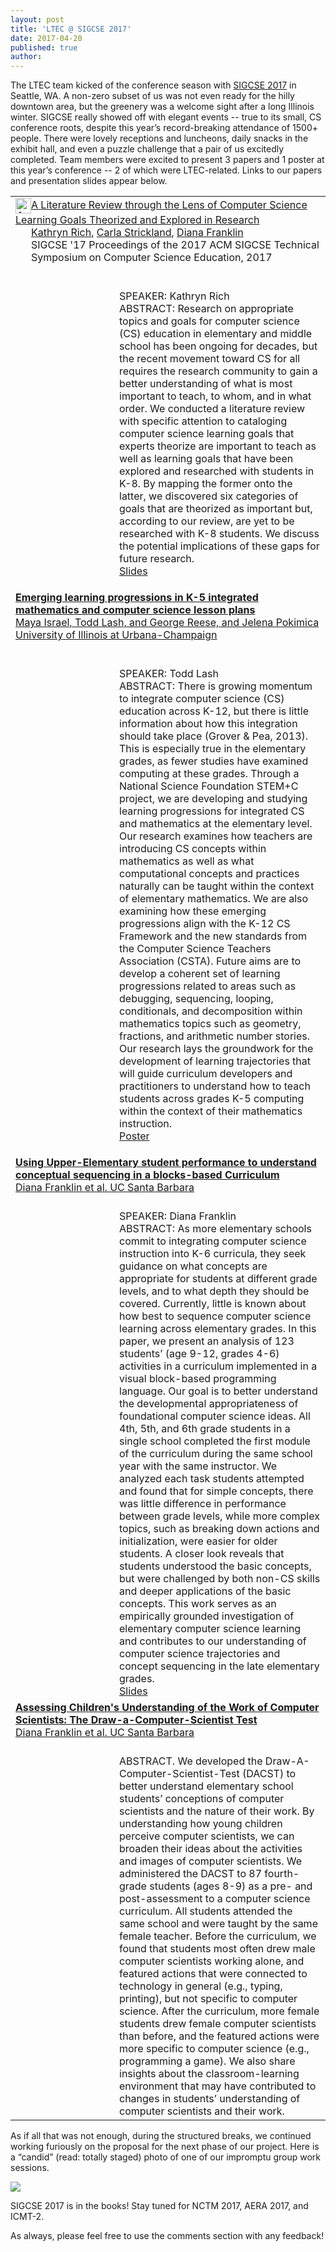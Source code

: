 ```yaml
---
layout: post
title: 'LTEC @ SIGCSE 2017'
date: 2017-04-20
published: true
author:
---
```


The LTEC team kicked of the conference season with [SIGCSE 2017](https://sigcse2017.sigcse.org/) in Seattle, WA. A non-zero subset of us was not even ready for the hilly downtown area, but the greenery was a welcome sight after a long Illinois winter. SIGCSE really showed off with elegant events -- true to its small, CS conference roots, despite this year’s record-breaking attendance of 1500+ people. There were lovely receptions and luncheons, daily snacks in the exhibit hall, and even a puzzle challenge that a pair of us excitedly completed. Team members were excited to present 3 papers and 1 poster at this year’s conference -- 2 of which were LTEC-related. Links to our papers and presentation slides appear below.

<!--excerpt-->
<table>
<tr>
<td colspan="2">
<!-- ACM DL Article: A Literature Review through the Lens of Computer Science Learning Goals Theorized and Explored in Research -->
<div class="acmdlitem" id="item3017772"><img src="http://dl.acm.org.proxy.uchicago.edu/images/oa.gif" width="25" height="25" border="0" alt="ACM DL Author-ize service" style="vertical-align:middle"/><a href="http://dl.acm.org.proxy.uchicago.edu/authorize?N37468" title="A Literature Review through the Lens of Computer Science Learning Goals Theorized and Explored in Research">A Literature Review through the Lens of Computer Science Learning Goals Theorized and Explored in Research</a><div style="margin-left:25px"><a href="http://dl.acm.org.proxy.uchicago.edu/author_page.cfm?id=99659136505" >Kathryn Rich</a>, <a href="http://dl.acm.org.proxy.uchicago.edu/author_page.cfm?id=99659136862" >Carla Strickland</a>, <a href="http://dl.acm.org.proxy.uchicago.edu/author_page.cfm?id=81100065382" >Diana Franklin</a><br />SIGCSE '17 Proceedings of the 2017 ACM SIGCSE Technical Symposium on Computer Science Education, 2017</div></div>
</td>
</tr>
<tr>
<td width="150px">
<img src="http://everydaycomputing.org/static/img/portfolio/rich.jpg" class="img-circle timeline-image" alt=""><br>
<img src="http://everydaycomputing.org/static/img/portfolio/carla.jpg" class="img-circle timeline-image" alt=""><br>
<img src="http://everydaycomputing.org/static/img/portfolio/DianaCropped.jpg" class="img-circle timeline-image" alt="">
</td>
<td>


<br>SPEAKER: Kathryn Rich
<br>ABSTRACT: Research on appropriate topics and goals for computer science (CS) education in elementary and middle school has been ongoing for decades, but the recent movement toward CS for all requires the research community to gain a better understanding of what is most important to teach, to whom, and in what order. We conducted a literature review with specific attention to cataloging computer science learning goals that experts theorize are important to teach as well as learning goals that have been explored and researched with students in K-8. By mapping the former onto the latter, we discovered six categories of goals that are theorized as important but, according to our review, are yet to be researched with K-8 students. We discuss the potential implications of these gaps for future research.
<br/>
<a href="https://drive.google.com/open?id=0Bw6ROM0n_bWXR2k2RmR1ZU9lWEk">Slides</a>
</td>
</tr>

<!--
////
-->

<tr><td colspan="2">
<a href="http://dl.acm.org/citation.cfm?id=3022421)"><b>Emerging learning progressions in K-5 integrated mathematics and computer science lesson plans</b>
<br/>Maya Israel, Todd Lash, and George Reese, and Jelena Pokimica
University of Illinois at Urbana-Champaign</td>

<tr>
<td>
<img src="http://everydaycomputing.org/static/img/portfolio/reese.jpg" class="img-circle timeline-image" alt="">
<br/>
<img src="http://everydaycomputing.org/static/img/portfolio/Maya.png" class="img-circle timeline-image" alt="">
<br/>
<img src="http://everydaycomputing.org/static/img/portfolio/lash.jpeg" class="img-circle timeline-image" alt="">
<br/>
<img src="http://everydaycomputing.org/static/img/portfolio/JelenaP.jpg" class="img-circle timeline-image" alt="">

</td>
<td></a>

<br>SPEAKER: Todd Lash
<br>ABSTRACT: There is growing momentum to integrate computer science (CS) education across K-12, but there is little information about how this integration should take place (Grover & Pea, 2013). This is especially true in the elementary grades, as fewer studies have examined computing at these grades. Through a National Science Foundation STEM+C project, we are developing and studying learning progressions for integrated CS and mathematics at the elementary level. Our research examines how teachers are introducing CS concepts within mathematics as well as what computational concepts and practices naturally can be taught within the context of elementary mathematics. We are also examining how these emerging progressions align with the K-12 CS Framework and the new standards from the Computer Science Teachers Association (CSTA). Future aims are to develop a coherent set of learning progressions related to areas such as debugging, sequencing, looping, conditionals, and decomposition within mathematics topics such as geometry, fractions, and arithmetic number stories. Our research lays the groundwork for the development of learning trajectories that will guide curriculum developers and practitioners to understand how to teach students across grades K-5 computing within the context of their mathematics instruction.
<br/>
<a href="https://drive.google.com/open?id=0Bw6ROM0n_bWXMks2NUo3SDAxUTg">Poster</a>
</td>
</tr>


<tr>
<td colspan="2"><a href="http://dl.acm.org/citation.cfm?id=3017760"><b>Using Upper-Elementary student performance to understand conceptual sequencing in a blocks-based Curriculum</b>
<br/>
Diana Franklin et al. UC Santa Barbara
</td>
</tr>

<tr>
<td>  <img src="http://everydaycomputing.org/static/img/portfolio/DianaCropped.jpg" class="img-circle timeline-image" alt="">
</td>
<td></a>
<br>SPEAKER: Diana Franklin
<br>ABSTRACT: As more elementary schools commit to integrating computer science instruction into K-6 curricula, they seek guidance on what concepts are appropriate for students at different grade levels, and to what depth they should be covered. Currently, little is known about how best to sequence computer science learning across elementary grades. In this paper, we present an analysis of 123 students’ (age 9-12, grades 4-6) activities in a curriculum implemented in a visual block-based programming language. Our goal is to better understand the developmental appropriateness of foundational computer science ideas.
All 4th, 5th, and 6th grade students in a single school completed the first module of the curriculum during the same school year with the same instructor. We analyzed each task students attempted and found that for simple concepts, there was little difference in performance between grade levels, while more complex topics, such as breaking down actions and initialization, were easier for older students. A closer look reveals that students understood the basic concepts, but were challenged by both non-CS skills and deeper applications of the basic concepts. This work serves as an empirically grounded investigation of elementary computer science learning and contributes to our understanding of computer science trajectories and concept sequencing in the late elementary grades.
<br/>
<a href="https://drive.google.com/open?id=0Bw6ROM0n_bWXVnVVelY5bnlyS0E">Slides</a>
</td>
</tr>

<!--
//
//
-->

<tr>
<td colspan="2"><a href="http://dl.acm.org/citation.cfm?id=3017769"><b>Assessing Children's Understanding of the Work of Computer Scientists: The Draw-a-Computer-Scientist Test</b>
<br/>
Diana Franklin et al. UC Santa Barbara
</td>
</tr>

<tr>
<td>  <img src="http://everydaycomputing.org/static/img/portfolio/DianaCropped.jpg" class="img-circle timeline-image" alt="">
</td>

<td></a>
<br>
ABSTRACT. We developed the Draw-A-Computer-Scientist-Test (DACST) to better understand elementary school students’ conceptions of computer scientists and the nature of their work. By understanding how young children perceive computer scientists, we can broaden their ideas about the activities and images of computer scientists. We administered the DACST to 87 fourth-grade students (ages 8-9) as a pre- and post-assessment to a computer science curriculum. All students attended the same school and were taught by the same female teacher. Before the curriculum, we found that students most often drew male computer scientists working alone, and featured actions that were connected to technology in general (e.g., typing, printing), but not specific to computer science. After the curriculum, more female students drew female computer scientists than before, and the featured actions were more specific to computer science (e.g., programming a game). We also share insights about the classroom-learning environment that may have contributed to changes in students’ understanding of computer scientists and their work.
</td>


</tr>
</table>

As if all that was not enough, during the structured breaks, we continued working furiously on the proposal for the next phase of our project. Here is a “candid” (read: totally staged) photo of one of our impromptu group work sessions.

<img src="{{ site.images }}/blog/2017-04-20-ltec-at-sigcse-2017-5a2a8f26.gif">

SIGCSE 2017 is in the books! Stay tuned for NCTM 2017, AERA 2017, and ICMT-2.

As always, please feel free to use the comments section with any feedback!
